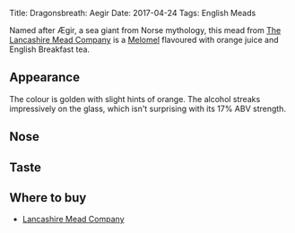 Title: Dragonsbreath: Aegir
Date: 2017-04-24
Tags: English Meads

Named after Ægir, a sea giant from Norse mythology, this mead from
[The Lancashire Mead Company](/the-lancashire-mead-company/) is a
[Melomel](/melomel/) flavoured with orange juice and English Breakfast tea.

<!-- PELICAN_END_SUMMARY -->


## Appearance

The colour is golden with slight hints of orange. The alcohol streaks
impressively on the glass, which isn't surprising with its 17% ABV strength.

## Nose


## Taste


## Where to buy

* [Lancashire Mead Company](https://www.lancashiremeadcompany.co.uk/dragonsbreath-mead/aegir-mead/)
